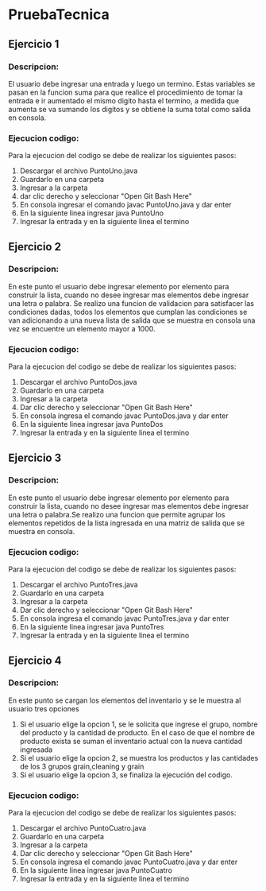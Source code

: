# PruebaTecnica

## Ejercicio 1
### Descripcion:
El usuario debe ingresar una entrada y luego un termino. Estas variables se pasan en la funcion suma para que realice el procedimiento de 
tomar la entrada e ir aumentado el mismo digito hasta el termino, a medida que aumenta se va sumando los digitos y se obtiene la 
suma total como salida en consola.
  
### Ejecucion codigo:
Para la ejecucion del codigo se debe de realizar los siguientes pasos:
1. Descargar el archivo PuntoUno.java
2. Guardarlo en una carpeta
3. Ingresar a la carpeta
4. dar clic derecho y seleccionar "Open Git Bash Here"
5. En consola ingresar el comando javac PuntoUno.java y dar enter
6. En la siguiente linea ingresar java PuntoUno
7. Ingresar la entrada y en la siguiente linea el termino

## Ejercicio 2
### Descripcion:
En este punto el usuario debe ingresar elemento por elemento para construir la lista, cuando no desee ingresar mas elementos debe ingresar una letra o palabra. Se realizo una funcion de validacion para satisfacer las condiciones dadas, todos los elementos que cumplan las condiciones se van adicionando a una nueva lista de salida que se muestra en consola una vez se encuentre un elemento mayor a 1000.

### Ejecucion codigo:
Para la ejecucion del codigo se debe de realizar los siguientes pasos:
1. Descargar el archivo PuntoDos.java
2. Guardarlo en una carpeta
3. Ingresar a la carpeta
4. Dar clic derecho y seleccionar "Open Git Bash Here"
5. En consola ingresa el comando javac PuntoDos.java y dar enter
6. En la siguiente linea ingresar java PuntoDos
7. Ingresar la entrada y en la siguiente linea el termino

## Ejercicio 3
### Descripcion:
En este punto el usuario debe ingresar elemento por elemento para construir la lista, cuando no desee ingresar mas elementos debe ingresar una letra o palabra.Se realizo una funcion que permite agrupar los elementos repetidos de la lista ingresada en una matriz de salida que se muestra en consola.
### Ejecucion codigo:
Para la ejecucion del codigo se debe de realizar los siguientes pasos:
1. Descargar el archivo PuntoTres.java
2. Guardarlo en una carpeta
3. Ingresar a la carpeta
4. Dar clic derecho y seleccionar "Open Git Bash Here"
5. En consola ingresa el comando javac PuntoTres.java y dar enter
6. En la siguiente linea ingresar java PuntoTres
7. Ingresar la entrada y en la siguiente linea el termino

## Ejercicio 4
### Descripcion:
En este punto se cargan los elementos del inventario y se le muestra al usuario tres opciones
1. Si el usuario elige la opcion 1, se le solicita que ingrese el grupo, nombre del producto y la cantidad de producto. En el caso de que el nombre de producto exista se suman el inventario actual con la nueva cantidad ingresada
2. Si el usuario elige la opcion 2, se muestra los productos y las cantidades de los 3 grupos grain,cleaning y grain
3. Si el usuario elige la opcion 3, se finaliza la ejecución del codigo. 
### Ejecucion codigo:
Para la ejecucion del codigo se debe de realizar los siguientes pasos:
1. Descargar el archivo PuntoCuatro.java
2. Guardarlo en una carpeta
3. Ingresar a la carpeta
4. Dar clic derecho y seleccionar "Open Git Bash Here"
5. En consola ingresa el comando javac PuntoCuatro.java y dar enter
6. En la siguiente linea ingresar java PuntoCuatro
7. Ingresar la entrada y en la siguiente linea el termino
